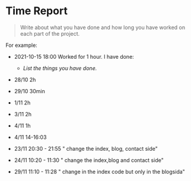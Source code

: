 # Time Report

> Write about what you have done and how long you have worked on each part of the project.

For example: 

- 2021-10-15 18:00 Worked for 1 hour. I have done:
  - *List the things you have done.*

 - 28/10 2h
-  29/10 30min
- 1/11 2h
- 3/11 2h 
- 4/11 1h
- 4/11 14-16:03
- 23/11 20:30 - 21:55 " change the index, blog, contact side"
- 24/11 10:20 - 11:30 " change the index,blog and contact side"
- 29/11 11:10 - 11:28 " change in the index code but only in the blogsida"